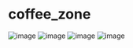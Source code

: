 # coffee_zone

![image](https://github.com/sabbirDIU-222/provider_coffee_zone_app/assets/57146729/4b103a80-9bff-4aff-a956-9c1974437392)
![image](https://github.com/sabbirDIU-222/provider_coffee_zone_app/assets/57146729/42e2e6db-3f08-4a12-9ccc-937c3beb759b)
![image](https://github.com/sabbirDIU-222/provider_coffee_zone_app/assets/57146729/c12bbeee-caf3-42b7-b327-eb917a754f97)
![image](https://github.com/sabbirDIU-222/provider_coffee_zone_app/assets/57146729/d749cdaf-a8cd-41ac-891f-df0b2307120b)
